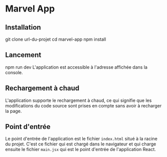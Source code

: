 # Marvel App
## Installation
git clone url-du-projet
cd marvel-app
npm install
## Lancement
npm run dev
L'application est accessible à l'adresse affichée dans la console.
## Rechargement à chaud
L'application supporte le rechargement à chaud, ce qui signifie que les modifications du code source sont prises en compte sans avoir à recharger la page.
## Point d'entrée
Le point d'entrée de l'application est le fichier `index.html` situé à la racine du projet. C'est ce fichier qui est chargé dans le navigateur et qui charge ensuite le fichier `main.jsx` qui est le point d'entrée de l'application React.
